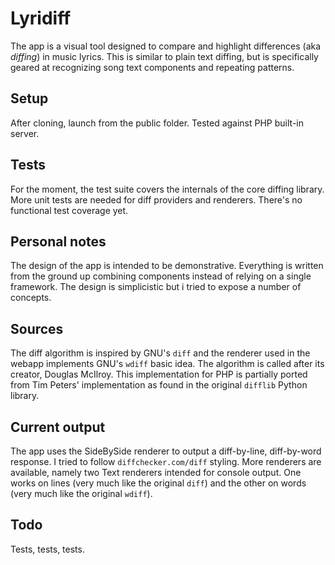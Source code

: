 # Lyridiff
The app is a visual tool designed to compare and highlight differences (aka _diffing_) in music lyrics.
This is similar to plain text diffing, but is specifically geared at recognizing song text components and repeating patterns.

## Setup
After cloning, launch from the public folder. Tested against PHP built-in server.

## Tests
For the moment, the test suite covers the internals of the core diffing library. 
More unit tests are needed for diff providers and renderers.
There's no functional test coverage yet.

## Personal notes
The design of the app is intended to be demonstrative. Everything is written from the ground up combining components instead of relying on a single framework. The design is simplicistic but i tried to expose a number of concepts.

## Sources
The diff algorithm is inspired by GNU's `diff` and the renderer used in the webapp implements GNU's `wdiff` basic idea.
The algorithm is called after its creator, Douglas McIlroy.
This implementation for PHP is partially ported from Tim Peters' implementation as found in the original `difflib` Python library.

## Current output
The app uses the SideBySide renderer to output a diff-by-line, diff-by-word response. I tried to follow `diffchecker.com/diff` styling. More renderers are available, namely two Text renderers intended for console output. One works on lines (very much like the original `diff`) and the other on words (very much like the original `wdiff`).

## Todo
Tests, tests, tests.
